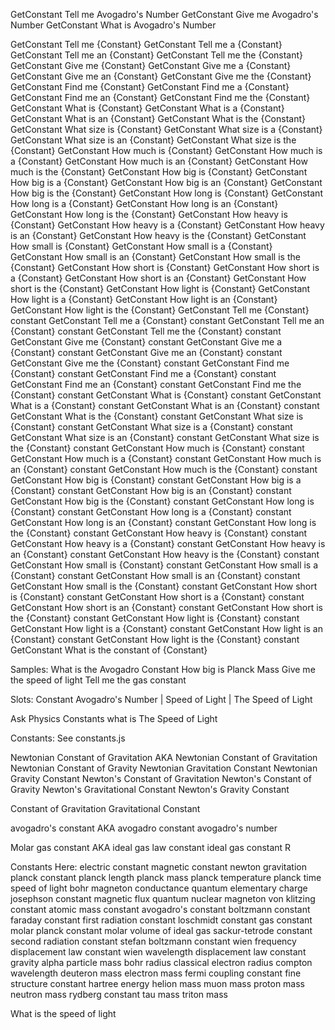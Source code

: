 GetConstant Tell me Avogadro's Number
GetConstant Give me Avogadro's Number
GetConstant What is Avogadro's Number

GetConstant Tell me {Constant}
GetConstant Tell me a {Constant}
GetConstant Tell me an {Constant}
GetConstant Tell me the {Constant}
GetConstant Give me {Constant}
GetConstant Give me a {Constant}
GetConstant Give me an {Constant}
GetConstant Give me the {Constant}
GetConstant Find me {Constant}
GetConstant Find me a {Constant}
GetConstant Find me an {Constant}
GetConstant Find me the {Constant}
GetConstant What is {Constant}
GetConstant What is a {Constant}
GetConstant What is an {Constant}
GetConstant What is the {Constant}
GetConstant What size is {Constant}
GetConstant What size is a {Constant}
GetConstant What size is an {Constant}
GetConstant What size is the {Constant}
GetConstant How much is {Constant}
GetConstant How much is a {Constant}
GetConstant How much is an {Constant}
GetConstant How much is the {Constant}
GetConstant How big is {Constant}
GetConstant How big is a {Constant}
GetConstant How big is an {Constant}
GetConstant How big is the {Constant}
GetConstant How long is {Constant}
GetConstant How long is a {Constant}
GetConstant How long is an {Constant}
GetConstant How long is the {Constant}
GetConstant How heavy is {Constant}
GetConstant How heavy is a {Constant}
GetConstant How heavy is an {Constant}
GetConstant How heavy is the {Constant}
GetConstant How small is {Constant}
GetConstant How small is a {Constant}
GetConstant How small is an {Constant}
GetConstant How small is the {Constant}
GetConstant How short is {Constant}
GetConstant How short is a {Constant}
GetConstant How short is an {Constant}
GetConstant How short is the {Constant}
GetConstant How light is {Constant}
GetConstant How light is a {Constant}
GetConstant How light is an {Constant}
GetConstant How light is the {Constant}
GetConstant Tell me {Constant} constant
GetConstant Tell me a {Constant} constant
GetConstant Tell me an {Constant} constant
GetConstant Tell me the {Constant} constant
GetConstant Give me {Constant} constant
GetConstant Give me a {Constant} constant
GetConstant Give me an {Constant} constant
GetConstant Give me the {Constant} constant
GetConstant Find me {Constant} constant
GetConstant Find me a {Constant} constant
GetConstant Find me an {Constant} constant
GetConstant Find me the {Constant} constant
GetConstant What is {Constant} constant
GetConstant What is a {Constant} constant
GetConstant What is an {Constant} constant
GetConstant What is the {Constant} constant
GetConstant What size is {Constant} constant
GetConstant What size is a {Constant} constant
GetConstant What size is an {Constant} constant
GetConstant What size is the {Constant} constant
GetConstant How much is {Constant} constant
GetConstant How much is a {Constant} constant
GetConstant How much is an {Constant} constant
GetConstant How much is the {Constant} constant
GetConstant How big is {Constant} constant
GetConstant How big is a {Constant} constant
GetConstant How big is an {Constant} constant
GetConstant How big is the {Constant} constant
GetConstant How long is {Constant} constant
GetConstant How long is a {Constant} constant
GetConstant How long is an {Constant} constant
GetConstant How long is the {Constant} constant
GetConstant How heavy is {Constant} constant
GetConstant How heavy is a {Constant} constant
GetConstant How heavy is an {Constant} constant
GetConstant How heavy is the {Constant} constant
GetConstant How small is {Constant} constant
GetConstant How small is a {Constant} constant
GetConstant How small is an {Constant} constant
GetConstant How small is the {Constant} constant
GetConstant How short is {Constant} constant
GetConstant How short is a {Constant} constant
GetConstant How short is an {Constant} constant
GetConstant How short is the {Constant} constant
GetConstant How light is {Constant} constant
GetConstant How light is a {Constant} constant
GetConstant How light is an {Constant} constant
GetConstant How light is the {Constant} constant
GetConstant What is the constant of {Constant}

Samples:
What is the Avogadro Constant
How big is Planck Mass
Give me the speed of light
Tell me the gas constant


Slots:
Constant
    Avogadro's Number | Speed of Light | The Speed of Light

Ask Physics Constants what is The Speed of Light

Constants: See constants.js


Newtonian Constant of Gravitation
AKA
Newtonian Constant of Gravitation
Newtonian Constant of Gravity
Newtonian Gravitation Constant
Newtonian Gravity Constant
Newton's Constant of Gravitation
Newton's Constant of Gravity
Newton's Gravitational Constant
Newton's Gravity Constant

Constant of Gravitation
Gravitational Constant

avogadro's constant AKA
avogadro constant
avogadro's number

Molar gas constant AKA
ideal gas law constant
ideal gas constant
R

Constants Here:
electric constant
magnetic constant
newton gravitation
planck constant
planck length
planck mass
planck temperature
planck time
speed of light
bohr magneton
conductance quantum
elementary charge
josephson constant
magnetic flux quantum
nuclear magneton
von klitzing constant
atomic mass constant
avogadro's constant
boltzmann constant
faraday constant
first radiation constant
loschmidt constant
gas constant
molar planck constant
molar volume of ideal gas
sackur-tetrode constant
second radiation constant
stefan boltzmann constant
wien frequency displacement law constant 
wien wavelength displacement law constant
gravity
alpha particle mass
bohr radius
classical electron radius
compton wavelength
deuteron mass
electron mass
fermi coupling constant
fine structure constant
hartree energy
helion mass
muon mass
proton mass
neutron mass
rydberg constant
tau mass
triton mass


What is the speed of light

